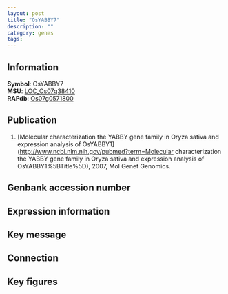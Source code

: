 ```yaml
---
layout: post
title: "OsYABBY7"
description: ""
category: genes
tags: 
---
```


## Information
__Symbol__: OsYABBY7  
__MSU__: [LOC_Os07g38410](http://rice.plantbiology.msu.edu/cgi-bin/ORF_infopage.cgi?orf=LOC_Os07g38410)  
__RAPdb__: [Os07g0571800](http://rapdb.dna.affrc.go.jp/viewer/gbrowse_details/irgsp1?name=Os07g0571800)  

## Publication
1. [Molecular characterization the YABBY gene family in Oryza sativa and expression analysis of OsYABBY1](http://www.ncbi.nlm.nih.gov/pubmed?term=Molecular characterization the YABBY gene family in Oryza sativa and expression analysis of OsYABBY1%5BTitle%5D), 2007, Mol Genet Genomics.

## Genbank accession number

## Expression information

## Key message

## Connection

## Key figures


